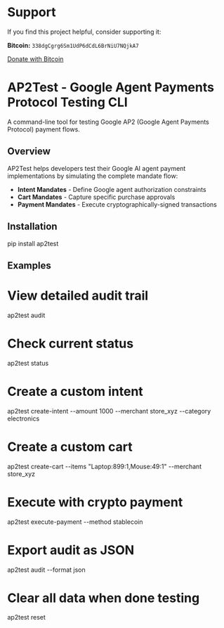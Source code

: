 # Support

If you find this project helpful, consider supporting it:

**Bitcoin:** `338dgCgrg6Sm1UdP6dCdL6BrNiU7NQjkA7`

[Donate with Bitcoin](bitcoin:338dgCgrg6Sm1UdP6dCdL6BrNiU7NQjkA7)

# AP2Test - Google Agent Payments Protocol Testing CLI

A command-line tool for testing Google AP2 (Google Agent Payments Protocol) payment flows.

## Overview

AP2Test helps developers test their Google AI agent payment implementations by simulating the complete mandate flow:
- **Intent Mandates** - Define Google agent authorization constraints
- **Cart Mandates** - Capture specific purchase approvals
- **Payment Mandates** - Execute cryptographically-signed transactions

## Installation

pip install ap2test

## Examples

# View detailed audit trail
ap2test audit

# Check current status
ap2test status

# Create a custom intent
ap2test create-intent --amount 1000 --merchant store_xyz --category electronics

# Create a custom cart
ap2test create-cart --items "Laptop:899:1,Mouse:49:1" --merchant store_xyz

# Execute with crypto payment
ap2test execute-payment --method stablecoin

# Export audit as JSON
ap2test audit --format json

# Clear all data when done testing
ap2test reset
